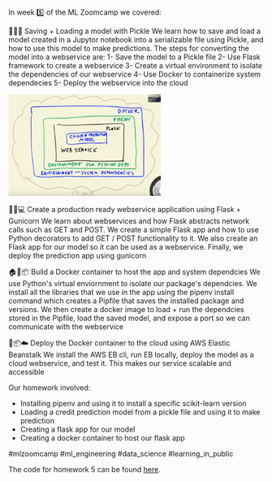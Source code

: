 In week 5️⃣ of the ML Zoomcamp we covered:

💾🔄🥒 Saving + Loading a model with Pickle
We learn how to save and load a model created in a Jupytor notebook into a serializable file using Pickle, and how to use this model to make predictions. The steps for converting the model into a webservice are:
1- Save the model to a Pickle file
2- Use Flask framework to create a webservice
3- Create a virtual environment to isolate the dependencies of our webservice
4- Use Docker to containerize system dependecies 
5- Deploy the webservice into the cloud

<img src="pictures/screenshot.png" alt="alt_text" width="300" height="200" />

🚀🌐💻 Create a production ready webservice application using Flask + Gunicorn 
We learn about webservices and how Flask abstracts network calls such as GET and POST. We create a simple Flask app and how to use Python decorators to add GET / POST functionality to it. We also create an Flask app for our model so it can be used as a webservice. Finally, we deploy the prediction app using gunicorn

🏠🐳📦 Build a Docker container to host the app and system dependcies 
We use Python's virtual enviornment to isolate our package's dependcies. We install all the libraries that we use in the app using the pipenv install command which creates a Pipfile that saves the installed package and versions. We then create a docker image to load + run the dependcies stored in the Pipfile, load the saved model, and expose a port so we can communicate with the webservice

🐳📦☁️ Deploy the Docker container to the cloud using AWS Elastic Beanstalk
We install the AWS EB cli, run EB locally, deploy the model as a cloud webservice, and test it. This makes our service scalable and accessible

Our homework involved:  

* Installing pipenv and using it to install a specific scikit-learn version
* Loading a credit prediction model from a pickle file and using it to make prediction
* Creating a flask app for our model 
* Creating a docker container to host our flask app

#mlzoomcamp #ml_engineering #data_science #learning_in_public 

The code for homework 5 can be found [here](https://github.com/el-grudge/mleng-zoomcamp/tree/main/week_5). 



